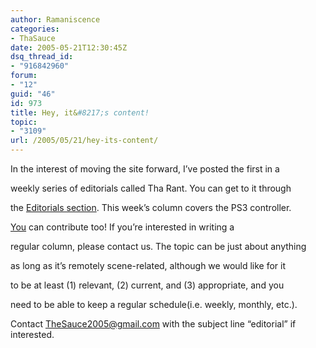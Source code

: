 ```yaml
---
author: Ramaniscence
categories:
- ThaSauce
date: 2005-05-21T12:30:45Z
dsq_thread_id:
- "916842960"
forum:
- "12"
guid: "46"
id: 973
title: Hey, it&#8217;s content!
topic:
- "3109"
url: /2005/05/21/hey-its-content/
---
```


In the interest of moving the site forward, I&#8217;ve posted the first in a
  
weekly series of editorials called Tha Rant. You can get to it through
  
the <a target="_self" href="modules.php?name=Content">Editorials section</a>. This week&#8217;s column covers the PS3 controller.

<u>You</u> can contribute too! If you&#8217;re interested in writing a
  
regular column, please contact us. The topic can be just about anything
  
as long as it&#8217;s remotely scene-related, although we would like for it
  
to be at least (1) relevant, (2) current, and (3) appropriate, and you
  
need to be able to keep a regular schedule(i.e. weekly, monthly, etc.).
  
Contact <TheSauce2005@gmail.com> with the subject line &#8220;editorial&#8221; if interested.